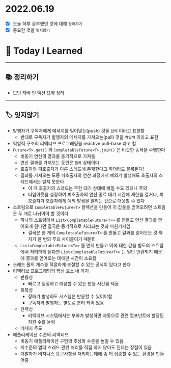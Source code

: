 # 2022.06.19

- [x]  오늘 하루 공부했던 것에 대해 `정리하기`
- [x]  중요한 것을 `잊지않기`

# 🚩 Today I Learned

---

## 📚 정리하기

- 모던 자바 인 액션 요약 정리

---

## 🏷 잊지않기

- 발행자가 구독자에게 메세지를 밀어넣는(push) 것을 `압력` 이라고 표현함
    - 반대로 구독자가 발행자의 메세지를 가져오는(pull) 것을 `역압력` 이라고 표현
- 역압력 구조의 리액티브 프로그래밍을 reactive pull-base 라고 함
- `Future<T>.get()` 와 `CompletableFuture<T>.join()` 은 비슷한 동작을 수행한다
    - 비동기 연산의 결과를 동기적으로 가져옴
    - 연산 결과를 가져오는 동안은 `블록` 상태이다
    - 호출자와 피호출자가 다른 스레드에 존재한다고 하더라도 블록된다!
    - 결과를 가져오는 도중 피호출자의 연산 과정에서 예외가 발생해도 호출자의 스레드에서는 알지 못한다
        - 이 때 호출자의 스레드는 무한 대기 상태에 빠질 수도 있으니 주의
        - 타임아웃을 설정하여 피호출자의 연산 종료 대기 시간에 제한을 걸거나, 피호출자가 호출자에게 예외 발생을 알리는 것으로 대응할 수 있다
- 스트림으로 `CompletableFuture<T>` 컬렉션을 만들어 이 값들을 얻어오려면 스트림은 두 개로 나뉘어야 할 것이다
    - 하나의 스트림에서 `List<CompletableFuture<T>>` 를 만들고 연산 결과를 얻어오게 된다면 결국은 동기적으로 처리되는 것과 마찬가지임
        - 결국은 한 개의 `CompletableFuture<T>` 를 만들고 결과를 얻어오는 것 까지가 한 번의 루프 사이클이기 때문!!!
    - `List<CompletableFuture<T>>` 를 먼저 만들고 이에 대한 값을 별도의 스트림에서 처리하게 된다면  `List<CompletableFuture<T>>` 는 일단 반환되기 때문에 결과를 얻어오는 데에만 시간이 소요됨
- 스레드 풀의 개수를 적절하게 조절할 수 있는 공식이 있다고 한다
- 리액티브 프로그래밍의 핵심 요소 네 가지
    - 반응성
        - 빠르고 일정하고 예상할 수 있는 반응 시간을 제공
    - 회복성
        - 장애가 발생하도 시스템은 반응할 수 있어야함
        - 구독자와 발행자는 별도로 분리 되어 있음
    - 탄력성
        - 리액티브 시스템에서는 부하가 발생하면 자동으로 관련 컴포넌트에 할당된 자원 수를 늘림
    - 메세지 주도
- 애플리케이션 수준의 리액티브
    - 비동기 애플리케이션 구현의 추상화 수준을 높일 수 있음
    - 저수준의 멀티 스레드 관련 처리를 직접 하지 않아도 된다는 장점이 있음
    - 개발자가 비지니스 요구사항을 처리하는데에 좀 더 집중할 수 있는 환경을 만들어줌